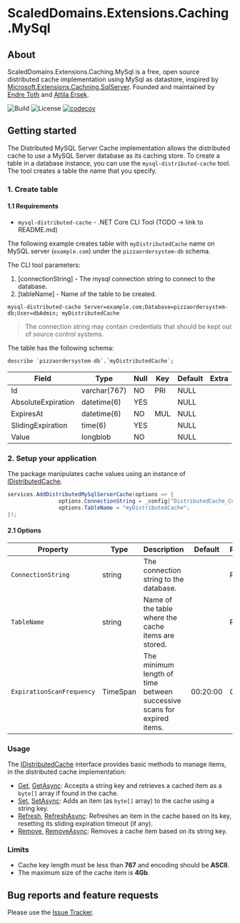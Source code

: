 # ScaledDomains.Extensions.Caching.MySql

## About

ScaledDomains.Extensions.Caching.MySql is a free, open source distributed cache implementation using MySql as datastore, inspired by [Microsoft.Extensions.Cachning.SqlServer](https://www.nuget.org/packages/Microsoft.Extensions.Caching.SqlServer). Founded and maintained by [Endre Toth](https://github.com/endret) and [Attila Ersek](https://github.com/attilaersek).

![Build](https://github.com/scaleddomains/ScaledDomains.Extensions.Caching.MySql/workflows/build-master-and-publish/badge.svg?branch=master)
![License](https://img.shields.io/github/license/scaleddomains/ScaledDomains.Extensions.Caching.MySql)
[![codecov](https://codecov.io/gh/scaleddomains/ScaledDomains.Extensions.Caching.MySql/branch/master/graph/badge.svg)](https://codecov.io/gh/scaleddomains/ScaledDomains.Extensions.Caching.MySql)

## Getting started

The Distributed MySQL Server Cache implementation allows the distributed cache to use a MySQL Server database as its caching store. To create a table in a database instance, you can use the `mysql-distributed-cache` tool. The tool creates a table the name that you specify.

### 1. Create table

#### 1.1 Requirements

* `mysql-distributed-cache` - .NET Core CLI Tool (TODO -> link to README.md)

The following example creates table with `myDistributedCache` name on MySQL server (`example.com`) under the `pizzaordersystem-db` schema.

The CLI tool parameters:
1. [connectionString] - The mysql connection string to connect to the database.
2. [tableName] - Name of the table to be created.
``` shell
mysql-distributed-cache Server=example.com;Database=pizzaordersystem-db;User=dbAdmin; myDistributedCache 
```
> The connection string may contain credentials that should be kept out of source control systems.

The table has the following schema:

``` sql
describe `pizzaordersystem-db`.`myDistributedCache`;
```
| Field               | Type          |Null | Key | Default | Extra
|--|--|--|--|--|--|
| Id | varchar(767) |NO|PRI|NULL| |
| AbsoluteExpiration | datetime(6)  |YES||NULL| |
| ExpiresAt          | datetime(6)  |NO|MUL|NULL| |
| SlidingExpiration  | time(6)       |YES  ||NULL| |
| Value              | longblob      |NO||NULL| |

### 2. Setup your application

The package manipulates cache values using an instance of [IDistributedCache](https://docs.microsoft.com/en-us/dotnet/api/microsoft.extensions.caching.distributed.idistributedcache).

``` csharp
services.AddDistributedMySqlServerCache(options => {
                options.ConnectionString = _config["DistributedCache_ConnectionString"];
                options.TableName = "myDistributedCache";
});
```

#### 2.1 Options

| Property | Type | Description | Default | Required/Optional
|--|--|--|--|--|
| `ConnectionString` | string | The connection string to the database. || REQUIRED
| `TableName ` | string | Name of the table where the cache items are stored. || REQUIRED
| `ExpirationScanFrequency` | TimeSpan | The minimum length of time between successive scans for expired items. |00:20:00| OPTIONAL

### Usage

The  [IDistributedCache](https://docs.microsoft.com/en-us/dotnet/api/microsoft.extensions.caching.distributed.idistributedcache)  interface provides basic methods to manage items, in the distributed cache implementation:

-   [Get](https://docs.microsoft.com/en-us/dotnet/api/microsoft.extensions.caching.distributed.idistributedcache.get),  [GetAsync](https://docs.microsoft.com/en-us/dotnet/api/microsoft.extensions.caching.distributed.idistributedcache.getasync): Accepts a string key and retrieves a cached item as a  `byte[]`  array if found in the cache.
-   [Set](https://docs.microsoft.com/en-us/dotnet/api/microsoft.extensions.caching.distributed.idistributedcache.set),  [SetAsync](https://docs.microsoft.com/en-us/dotnet/api/microsoft.extensions.caching.distributed.idistributedcache.setasync): Adds an item (as  `byte[]`  array) to the cache using a string key.
-   [Refresh](https://docs.microsoft.com/en-us/dotnet/api/microsoft.extensions.caching.distributed.idistributedcache.refresh),  [RefreshAsync](https://docs.microsoft.com/en-us/dotnet/api/microsoft.extensions.caching.distributed.idistributedcache.refreshasync): Refreshes an item in the cache based on its key, resetting its sliding expiration timeout (if any).
-   [Remove](https://docs.microsoft.com/en-us/dotnet/api/microsoft.extensions.caching.distributed.idistributedcache.remove),  [RemoveAsync](https://docs.microsoft.com/en-us/dotnet/api/microsoft.extensions.caching.distributed.idistributedcache.removeasync): Removes a cache item based on its string key.

### Limits

* Cache key length must be less than **767** and encoding should be **ASCII**.
* The maximum size of the cache item is **4Gb**.

## Bug reports and feature requests

Please use the [Issue Tracker](https://github.com/scaleddomains/ScaledDomains.Extensions.Caching.MySql/issues).
